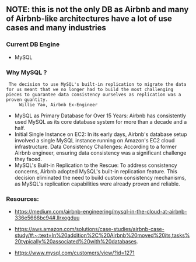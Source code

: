 ## NOTE: this is not the only DB as Airbnb and many of Airbnb-like architectures have a lot of use cases and many industries 
 
### Current DB Engine
- MySQL
### Why MySQL ?


     The decision to use MySQL's built-in replication to migrate the data for us meant that we no longer had to build the most challenging pieces to guarantee data consistency ourselves as replication was a proven quantity.
         Willie Yao, Airbnb Ex-Engineer 



- MySQL as Primary Database for Over 15 Years: Airbnb has consistently used MySQL as its core database system for more than a decade and a half.
- Initial Single Instance on EC2: In its early days, Airbnb's database setup involved a single MySQL instance running on Amazon's EC2 cloud infrastructure.
Data Consistency Challenges: According to a former Airbnb engineer, ensuring data consistency was a significant challenge they faced.
- MySQL's Built-in Replication to the Rescue: To address consistency concerns, Airbnb adopted MySQL's built-in replication feature. This decision eliminated the need to build custom consistency mechanisms, as MySQL's replication capabilities were already proven and reliable.


### Resources: 
- https://medium.com/airbnb-engineering/mysql-in-the-cloud-at-airbnb-336e5666bc94#.llrxogduu

- https://aws.amazon.com/solutions/case-studies/airbnb-case-study/#:~:text=In%20addition%2C%20Airbnb%20moved%20its,tasks%20typically%20associated%20with%20databases.

- https://www.mysql.com/customers/view/?id=1271